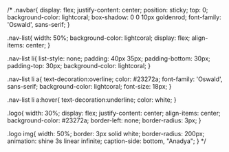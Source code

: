 /* .navbar{
    display: flex;
    justify-content: center;
    position: sticky;
    top: 0;
    background-color: lightcoral;
    box-shadow: 0 0 10px goldenrod;
    font-family: 'Oswald', sans-serif;
}

.nav-list{
    width: 50%;
    background-color: lightcoral;
    display: flex;
    align-items: center;
}

.nav-list li{
    list-style: none;
    padding: 40px 35px;
    padding-bottom: 30px;
    padding-top: 30px;
    background-color: lightcoral;
}

.nav-list li a{
    text-decoration:overline;
    color: #23272a;
    font-family: 'Oswald', sans-serif;
    background-color: lightcoral;
    font-size: 18px;
}

.nav-list li a:hover{
    text-decoration:underline;
    color: white;
}

.logo{
    width: 30%;
    display: flex;
    justify-content: center;
    align-items: center;
    background-color: #23272a;
    border-left: none;
    border-radius: 3px;
}

.logo img{
    width: 50%;
    border: 3px solid white;
    border-radius: 200px;
    animation: shine 3s linear infinite;
    caption-side: bottom, "Anadya";
} */



 <!-- <div class="say">
            <div class="say-hero">
                Hi people!
            </div>
        <div class="say-bottom">
            The topic of this website is non-profit. Don't know what it is ?
            <br> google it!
        </div>
        </div> -->

        